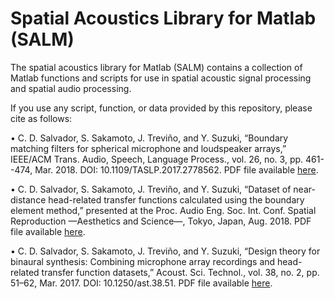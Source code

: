 # Spatial Acoustics Library for Matlab (SALM)
The spatial acoustics library for Matlab (SALM) contains a collection of Matlab functions and scripts for use in spatial acoustic signal processing and spatial audio processing.

If you use any script, function, or data provided by this repository, please cite as follows:

• C. D. Salvador, S. Sakamoto, J. Treviño, and Y. Suzuki, “Boundary matching filters for spherical microphone and loudspeaker arrays,” IEEE/ACM Trans. Audio, Speech, Language Process., vol. 26, no. 3, pp. 461--474, Mar. 2018.
DOI: 10.1109/TASLP.2017.2778562.
PDF file available [here](https://cesardsalvador.github.io/doc/Salvador2017BoundaryMatchingFiltersForSphericalArrays.pdf).

• C. D. Salvador, S. Sakamoto, J. Treviño, and Y. Suzuki, “Dataset of near-distance head-related transfer functions calculated using the boundary element method,” presented at the Proc. Audio Eng. Soc. Int. Conf. Spatial Reproduction —Aesthetics and Science—, Tokyo, Japan, Aug. 2018.
PDF file available [here](https://cesardsalvador.github.io/doc/Salvador2018NearDistanceHRTFDataset.pdf).

• C. D. Salvador, S. Sakamoto, J. Treviño, and Y. Suzuki, “Design theory for binaural synthesis: Combining microphone array recordings and head-related transfer function datasets,” Acoust. Sci. Technol., vol. 38, no. 2, pp. 51–62, Mar. 2017.
DOI: 10.1250/ast.38.51.
PDF file available [here](https://cesardsalvador.github.io/doc/Salvador2017BinauralSynthesisDesignTheory.pdf).
